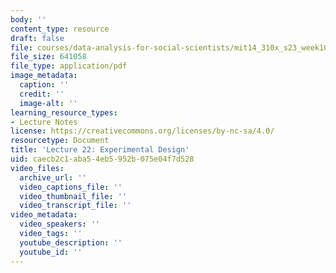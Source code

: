 ```yaml
---
body: ''
content_type: resource
draft: false
file: courses/data-analysis-for-social-scientists/mit14_310x_s23_week10_lec22.pdf
file_size: 641058
file_type: application/pdf
image_metadata:
  caption: ''
  credit: ''
  image-alt: ''
learning_resource_types:
- Lecture Notes
license: https://creativecommons.org/licenses/by-nc-sa/4.0/
resourcetype: Document
title: 'Lecture 22: Experimental Design'
uid: caecb2c1-aba5-4eb5-952b-075e04f7d528
video_files:
  archive_url: ''
  video_captions_file: ''
  video_thumbnail_file: ''
  video_transcript_file: ''
video_metadata:
  video_speakers: ''
  video_tags: ''
  youtube_description: ''
  youtube_id: ''
---
```

